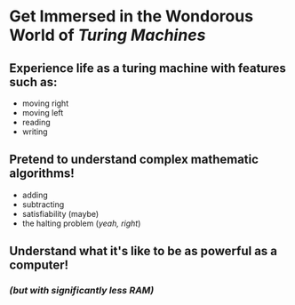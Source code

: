 # Get Immersed in the Wondorous World of *Turing Machines*

## Experience life as a turing machine with features such as:
* moving right
* moving left
* reading
* writing

## Pretend to understand complex mathematic algorithms!
* adding
* subtracting
* satisfiability (maybe)
* the halting problem (*yeah, right*)

## Understand what it's like to be as powerful as a computer!
### *(but with significantly less RAM)*
